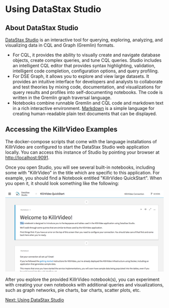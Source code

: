 # Using DataStax Studio

## About DataStax Studio

[DataStax Studio][studio] is an interactive tool for querying, exploring, analyzing, and visualizing data in CQL and Graph 
(Gremlin) formats. 

- For CQL, it provides the ability to visually create and navigate database objects, create complex queries, and tune 
CQL queries. Studio includes an intelligent CQL editor that provides syntax highlighting, validation, intelligent code 
completion, configuration options, and query profiling.
- For DSE Graph, it allows you to explore and view large datasets. It provides an intuitive interface for developers 
and analysts to collaborate and test theories by mixing code, documentation, and visualizations for query results and 
profiles into self-documenting notebooks. The code is written in the Gremlin graph traversal language.
- Notebooks combine runnable Gremlin and CQL code and markdown text in a rich interactive environment. 
[Markdown][markdown] is a simple language for creating human-readable plain text documents that can be displayed.

## Accessing the KillrVideo Examples
The docker-compose scripts that come with the language installations of KillrVideo
are configured to start the DataStax Studio web application locally. You can access this instance of Studio by pointing 
your browser at [http://localhost:9091][local-studio]. 

Once you open Studio, you will see several built-in notebooks, including some with "KillrVideo" in the title
which are specific to this application. For example, you should find a Notebook entitled "KillrVideo QuickStart". 
When you open it, it should look something like the following:

![KillrVideo Notebook Example](/assets/images/datastax-studio.png)

After you explore the provided KillrVideo notebook(s), you can experiment with creating your own notebooks with 
additional queries and visualizations, such as graph networks, pie charts, bar charts, scatter plots, etc.

[Next: Using DataStax Studio][next]


[next]: /docs/guides/repositories
[studio]: https://www.datastax.com/products/datastax-studio-and-development-tools
[local-studio]: http://localhost:9091
[markdown]: https://daringfireball.net/projects/markdown/